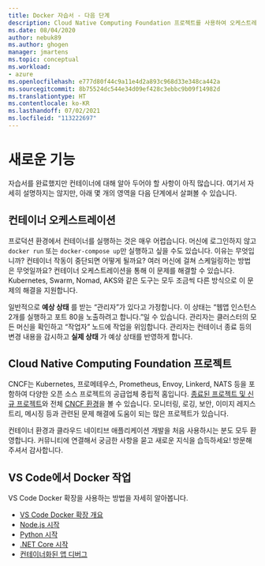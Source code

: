 ```yaml
---
title: Docker 자습서 - 다음 단계
description: Cloud Native Computing Foundation 프로젝트를 사용하여 오케스트레이션으로 Docker 앱을 확장하는 옵션을 설명합니다.
ms.date: 08/04/2020
author: nebuk89
ms.author: ghogen
manager: jmartens
ms.topic: conceptual
ms.workload:
- azure
ms.openlocfilehash: e777d80f44c9a11e4d2a893c968d33e348ca442a
ms.sourcegitcommit: 8b75524dc544e34d09ef428c3ebbc9b09f14982d
ms.translationtype: HT
ms.contentlocale: ko-KR
ms.lasthandoff: 07/02/2021
ms.locfileid: "113222697"
---
```

# <a name="whats-next"></a>새로운 기능

자습서를 완료했지만 컨테이너에 대해 알아 두어야 할 사항이 아직 많습니다.
여기서 자세히 설명하지는 않지만, 아래 몇 개의 영역을 다음 단계에서 살펴볼 수 있습니다.

## <a name="container-orchestration"></a>컨테이너 오케스트레이션

프로덕션 환경에서 컨테이너를 실행하는 것은 매우 어렵습니다. 머신에 로그인하지 않고 `docker run` 또는 `docker-compose up`만 실행하고 싶을 수도 있습니다. 이유는 무엇입니까? 컨테이너 작동이 중단되면 어떻게 될까요? 여러 머신에 걸쳐 스케일링하는 방법은 무엇일까요? 컨테이너 오케스트레이션을 통해 이 문제를 해결할 수 있습니다. Kubernetes, Swarm, Nomad, AKS와 같은 도구는 모두 조금씩 다른 방식으로 이 문제의 해결을 지원합니다.

일반적으로 **예상 상태** 를 받는 “관리자”가 있다고 가정합니다. 이 상태는 “웹앱 인스턴스 2개를 실행하고 포트 80을 노출하려고 합니다.”일 수 있습니다. 관리자는 클러스터의 모든 머신을 확인하고 “작업자” 노드에 작업을 위임합니다. 관리자는 컨테이너 종료 등의 변경 내용을 감시하고 **실제 상태** 가 예상 상태를 반영하게 합니다.

## <a name="cloud-native-computing-foundation-projects"></a>Cloud Native Computing Foundation 프로젝트

CNCF는 Kubernetes, 프로메테우스, Prometheus, Envoy, Linkerd, NATS 등을 포함하여 다양한 오픈 소스 프로젝트의 공급업체 중립적 홈입니다. [종료된 프로젝트 및 신규 프로젝트](https://www.cncf.io/projects/)와 전체 [CNCF 환경](https://landscape.cncf.io/)을 볼 수 있습니다. 모니터링, 로깅, 보안, 이미지 레지스트리, 메시징 등과 관련된 문제 해결에 도움이 되는 많은 프로젝트가 있습니다.

컨테이너 환경과 클라우드 네이티브 애플리케이션 개발을 처음 사용하시는 분도 모두 환영합니다. 커뮤니티에 연결해서 궁금한 사항을 묻고 새로운 지식을 습득하세요! 방문해 주셔서 감사합니다.

## <a name="working-with-docker-in-vs-code"></a>VS Code에서 Docker 작업

VS Code Docker 확장을 사용하는 방법을 자세히 알아봅니다.

- [VS Code Docker 확장 개요](https://code.visualstudio.com/docs/containers/overview)
- [Node.js 시작](https://code.visualstudio.com/docs/containers/quickstart-node)
- [Python 시작](https://code.visualstudio.com/docs/containers/quickstart-python)
- [.NET Core 시작](https://code.visualstudio.com/docs/containers/quickstart-aspnet-core)
- [컨테이너화된 앱 디버그](https://code.visualstudio.com/docs/containers/debug-common)
